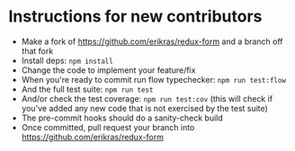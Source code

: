 # Instructions for new contributors

- Make a fork of https://github.com/erikras/redux-form and a branch off that fork
- Install deps: `npm install`
- Change the code to implement your feature/fix
- When you're ready to commit run flow typechecker: `npm run test:flow`
- And the full test suite: `npm run test`
- And/or check the test coverage: `npm run test:cov` (this will check if you've added any new code that is not exercised by the test suite)
- The pre-commit hooks should do a sanity-check build
- Once committed, pull request your branch into https://github.com/erikras/redux-form
